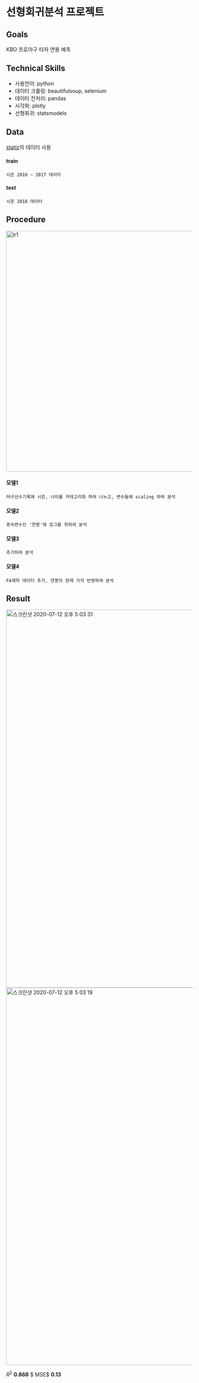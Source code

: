 # 선형회귀분석 프로젝트

## Goals
KBO 프로야구 타자 연봉 예측

## Technical Skills
- 사용언어: python
- 데이터 크롤링: beautifulsoup, selenium
- 데이터 전처리: pandas
- 시각화: plotly
- 선형회귀: statsmodels

## Data
[statiz](http://www.statiz.co.kr/main.php)의 데이터 사용

#### train
    시즌 2010 ~ 2017 데이터

#### test
    시즌 2018 데이터

## Procedure
<img width="650" alt="lr1" src="https://user-images.githubusercontent.com/57264003/87558203-cbfe1380-c6f3-11ea-90b1-3605180511f3.png">

#### 모델1
    야구선수기록에 시즌, 나이를 카테고리화 하여 나누고, 변수들에 scaling 하여 분석

#### 모델2
    종속변수인 '연봉'에 로그를 취하여 분석

#### 모델3
    추가하여 분석

#### 모델4
    FA계약 데이터 추가, 연봉의 현재 가치 반영하여 분석

## Result

<img width="1020" alt="스크린샷 2020-07-12 오후 5 03 31" src="https://user-images.githubusercontent.com/57264003/87558452-167f9000-c6f4-11ea-872a-723cca03fd61.png">
<img width="1018" alt="스크린샷 2020-07-12 오후 5 03 19" src="https://user-images.githubusercontent.com/57264003/87558458-18e1ea00-c6f4-11ea-97ce-fda641ee68a6.png">


$R^2$  **0.868** 
$ MSE$  **0.13** 
